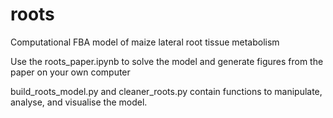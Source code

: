 # roots
Computational FBA model of maize lateral root tissue metabolism

Use the roots_paper.ipynb to solve the model and generate figures from the paper on your own computer

build_roots_model.py and cleaner_roots.py contain functions to manipulate, analyse, and visualise the model.
